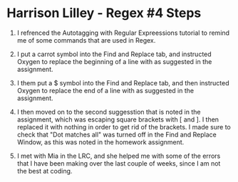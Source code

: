 # Harrison Lilley - Regex #4 Steps

1. I refrenced the Autotagging with Regular Expreessions tutorial to remind me of some commands that are used in Regex.

2. I put a carrot symbol into the Find and Replace tab, and instructed Oxygen to replace the beginning of a line with <sp> as suggested in the assignment.

3. I them put a $ symbol into the Find and Replace tab, and then instructed Oxygen to replace the end of a line with </sp> as suggested in the assignment.

4. I then moved on to the second suggesstion that is noted in the assignment, which was escaping square brackets with \[ and \]. I then replaced it with nothing in order to get rid of the brackets. I made sure to check that "Dot matches all" was turned off in the Find and Replace Window, as this was noted in the homework assignment.

5. I met with Mia in the LRC, and she helped me with some of the errors that I have been making over the last couple of weeks, since I am not the best at coding.
